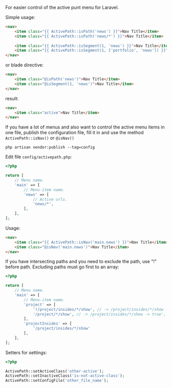 For easier control of the active punt menu for Laravel.

Simple usage:
```html
<nav>
    <item class="{{ ActivePath::isPath('news') }}">Nav Title</item>
    <item class="{{ ActivePath::isPath('news/*') }}">Nav Title</item>
    
    <item class="{{ ActivePath::isSegment(1, 'news') }}">Nav Title</item>
    <item class="{{ ActivePath::isSegment(1, ['portfolio', 'news']) }}">Nav Title</item>
</nav>
```

or blade directive:
```html
<nav>
    <item class="@isPath('news')">Nav Title</item> 
    <item class="@isSegment(1, 'news')">Nav Title</item>
</nav>
```

result:
```html
<nav>
    <item class="active">Nav Title</item> 
</nav>
```

If you have a lot of menus and also want to control the active menu items in one file, publish the configuration file, fill it in and use the method `ActivePath::isNav()` or `@isNav()`

```
php artisan vendor:publish --tag=config
```

Edit file `config/activepath.php`:
```php
<?php

return [
    // Menu name.
    'main' => [
        // Menu-item name.
        'news' => [
            // Active urls.
            'news/*',
        ],
    ],
];
```

Usage:
```html
<nav>
    <item class="{{ ActivePath::isNav('main.news') }}">Nav Title</item> 
    <item class="@isNav('main.news')">Nav Title</item> 
</nav>
```

If you have intersecting paths and you need to exclude the path, use "!" before path. Excluding paths must go first to an array:

```php
<?php

return [
    // Menu name.
    'main' => [
        // Menu-item name.
        'project' => [
            '!/project/insides/*/show', // -> /project/insides/*/show -> false',
            '/project/*/show', // -> /project/insides/*/show -> true',
        ],
        'projectInsides' => [
            '/project/insides/*/show'
        ],
    ],
];
```


Setters for settings:
```php
<?php

ActivePath::setActiveClass('other-active');
ActivePath::setInactiveClass('is-not-active-class');
ActivePath::setConfigFile('other_file_name');
```

